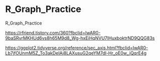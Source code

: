 # R_Graph_Practice
R_Graph_Practice


https://rfriend.tistory.com/360?fbclid=IwAR0-9baSRvrMKHUd6vs8h65M9d8_Wg-hxEiHqNVU7IHuxboktrND9QQG83s

https://ggplot2.tidyverse.org/reference/sec_axis.html?fbclid=IwAR0-Lb7jfOUnmM5Z_To3akDeIAj8LAXusuG2qeYM7dl-Hr_oE0w_jQqrE4g
